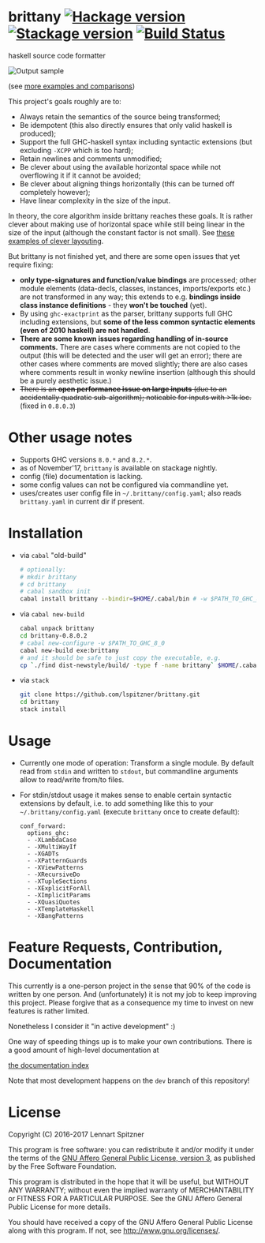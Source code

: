 # brittany [![Hackage version](https://img.shields.io/hackage/v/brittany.svg?label=Hackage)](https://hackage.haskell.org/package/brittany) [![Stackage version](https://www.stackage.org/package/brittany/badge/lts?label=Stackage)](https://www.stackage.org/package/brittany) [![Build Status](https://secure.travis-ci.org/lspitzner/brittany.svg?branch=master)](http://travis-ci.org/lspitzner/brittany) 
haskell source code formatter

![Output sample](https://github.com/lspitzner/brittany/raw/master/brittany-sample.gif)

(see [more examples and comparisons](/doc/showcases))

This project's goals roughly are to:

- Always retain the semantics of the source being transformed;
- Be idempotent (this also directly ensures that only valid haskell is
  produced);
- Support the full GHC-haskell syntax including syntactic extensions
  (but excluding `-XCPP` which is too hard);
- Retain newlines and comments unmodified;
- Be clever about using the available horizontal space while not overflowing
  it if it cannot be avoided;
- Be clever about aligning things horizontally (this can be turned off
  completely however);
- Have linear complexity in the size of the input.

In theory, the core algorithm inside brittany reaches these goals. It is rather
clever about making use of horizontal space while still being linear in the
size of the input (although the constant factor is not small). See
[these examples of clever layouting](/doc/showcases/Layout_Interactions.md).

But brittany is not finished yet, and there are some open issues that yet
require fixing:

- **only type-signatures and function/value bindings** are processed;
  other module elements (data-decls, classes, instances, imports/exports etc.)
  are not transformed in any way; this extends to e.g. **bindings inside class
  instance definitions** - they **won't be touched** (yet).
- By using `ghc-exactprint` as the parser, brittany supports full GHC 
  including extensions, but **some of the less common syntactic elements
  (even of 2010 haskell) are not handled**.
- **There are some known issues regarding handling of in-source comments.**
  There are cases where comments are not copied to the output (this will
  be detected and the user will get an error); there are other cases where
  comments are moved slightly; there are also cases where comments result in
  wonky newline insertion (although this should be a purely aesthetic issue.)
- ~~There is an **open performance issue on large inputs** (due to an
  accidentally quadratic sub-algorithm); noticable for inputs with >1k loc.~~
  (fixed in `0.8.0.3`)

# Other usage notes

- Supports GHC versions `8.0.*` and `8.2.*`.
- as of November'17, `brittany` is available on stackage nightly.
- config (file) documentation is lacking.
- some config values can not be configured via commandline yet.
- uses/creates user config file in `~/.brittany/config.yaml`;
  also reads `brittany.yaml` in current dir if present.

# Installation

- via `cabal` "old-build"

    ~~~~.sh
    # optionally:
    # mkdir brittany
    # cd brittany
    # cabal sandbox init
    cabal install brittany --bindir=$HOME/.cabal/bin # -w $PATH_TO_GHC_8_0
    ~~~~

- via `cabal new-build`

    ~~~~.sh
    cabal unpack brittany
    cd brittany-0.8.0.2
    # cabal new-configure -w $PATH_TO_GHC_8_0
    cabal new-build exe:brittany
    # and it should be safe to just copy the executable, e.g.
    cp `./find dist-newstyle/build/ -type f -name brittany` $HOME/.cabal/bin/
    ~~~~

- via `stack`

    ~~~~.sh
    git clone https://github.com/lspitzner/brittany.git
    cd brittany
    stack install
    ~~~~


# Usage

- Currently one mode of operation: Transform a single module. By default read
  from `stdin` and written to `stdout`, but commandline arguments allow to
  read/write from/to files.
- For stdin/stdout usage it makes sense to enable certain syntactic extensions
  by default, i.e. to add something like this to your
  `~/.brittany/config.yaml` (execute `brittany` once to create default):

    ~~~~
    conf_forward:
      options_ghc:
      - -XLambdaCase
      - -XMultiWayIf
      - -XGADTs
      - -XPatternGuards
      - -XViewPatterns
      - -XRecursiveDo
      - -XTupleSections
      - -XExplicitForAll
      - -XImplicitParams
      - -XQuasiQuotes
      - -XTemplateHaskell
      - -XBangPatterns
    ~~~~

# Feature Requests, Contribution, Documentation

This currently is a one-person project in the sense that 90% of the code is
written by one person. And (unfortunately) it is not my job to keep improving
this project. Please forgive that as a consequence my time to invest on new
features is rather limited.

Nonetheless I consider it "in active development" :)

One way of speeding things up is to make your own contributions. There is
a good amount of high-level documentation at

[the documentation index](doc/implementation/index.md)

Note that most development happens on the `dev` branch of this repository!

# License

Copyright (C) 2016-2017 Lennart Spitzner

This program is free software: you can redistribute it and/or modify
it under the terms of the
[GNU Affero General Public License, version 3](http://www.gnu.org/licenses/agpl-3.0.html),
as published by the Free Software Foundation.

This program is distributed in the hope that it will be useful,
but WITHOUT ANY WARRANTY; without even the implied warranty of
MERCHANTABILITY or FITNESS FOR A PARTICULAR PURPOSE.  See the
GNU Affero General Public License for more details.

You should have received a copy of the GNU Affero General Public License
along with this program.  If not, see <http://www.gnu.org/licenses/>.
